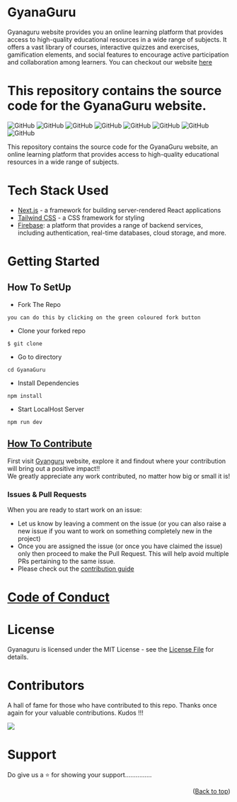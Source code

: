 <div id="top"></div>

# GyanaGuru

Gyanaguru website provides you an online learning platform that provides access to high-quality educational resources in a wide range of subjects.
It offers a vast library of courses, interactive quizzes and exercises, gamification elements, and social features to encourage active participation and collaboration among learners.
You can checkout our website [here](https://gyanaguru.vercel.app/)

# This repository contains the source code for the GyanaGuru website.
![GitHub](https://img.shields.io/github/license/PiyushKalyanpy/GyanaGuru)
![GitHub](https://img.shields.io/github/issues/PiyushKalyanpy/GyanaGuru)
![GitHub](https://img.shields.io/github/repo-size/PiyushKalyanpy/GyanaGuru)
![GitHub](https://img.shields.io/github/contributors/PiyushKalyanpy/GyanaGuru)
![GitHub](https://img.shields.io/github/forks/PiyushKalyanpy/GyanaGuru)
![GitHub](https://img.shields.io/github/stars/PiyushKalyanpy/GyanaGuru)
![GitHub](https://img.shields.io/github/last-commit/PiyushKalyanpy/GyanaGuru)
![GitHub](https://img.shields.io/github/issues-pr-closed/PiyushKalyanpy/GyanaGuru)

This repository contains the source code for the GyanaGuru website, an online learning platform that provides access to high-quality educational resources in a wide range of subjects.

# Tech Stack Used

- [Next.js](https://nextjs.org/) - a framework for building server-rendered React applications
- [Tailwind CSS](https://tailwindcss.com/) - a CSS framework for styling
- [Firebase](https://firebase.google.com/): a platform that provides a range of backend services, including authentication, real-time databases, cloud storage, and more.

# Getting Started

## How To SetUp

- Fork The Repo

```
you can do this by clicking on the green coloured fork button
```

- Clone your forked repo

```
$ git clone
```

- Go to directory

```
cd GyanaGuru
```

- Install Dependencies

```
npm install
```

- Start LocalHost Server

```
npm run dev
```

## [How To Contribute](CONTRIBUTIONS%20GUIDE.md)

First visit [Gyanguru](https://gyanaguru.vercel.app/) website, explore it
and findout where your contribution will bring out a positive impact!!  
We greatly appreciate any work contributed, no matter how big or small it is!
<br>

### Issues & Pull Requests

When you are ready to start work on an issue:

- Let us know by leaving a comment on the issue (or you can also raise a new issue if you want to work on something completely new in the project)
- Once you are assigned the issue (or once you have claimed the issue) only then proceed to make the Pull Request. This will help avoid multiple PRs pertaining to the same issue.
- Please check out the [contribution guide](CONTRIBUTING.md)

# [Code of Conduct](CODE%20OF%20CONDUCT.md)

# License

Gyanaguru is licensed under the MIT License - see the [License File](LICENSE) for details.

# Contributors

A hall of fame for those who have contributed to this repo. Thanks once again for your valuable contributions. Kudos !!!
<br>

<a href="https://github.com/piyushkalyanpy/GyanaGuru/graphs/contributors">
  <img src="https://contrib.rocks/image?repo=piyushkalyanpy/GyanaGuru" />
</a>

# Support

Do give us a ⭐️ for showing your support...............

<p align="right">(<a href="#top">Back to top</a>)</p>
